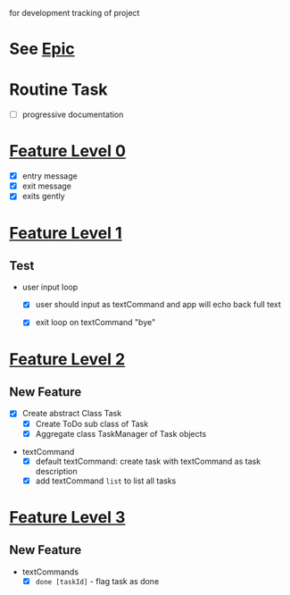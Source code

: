 for development tracking of project

# See [Epic](https://www.notion.so/Duke-Coronet-fc4c509a3abd42ffa0d7bcbd93a8114c)

# Routine Task
- [ ] progressive documentation

# [Feature Level 0](https://www.notion.so/Level-0-Greet-71a7be8614a440169e7041813d1f943e)

- [x] entry message
- [x] exit message
- [x] exits gently

# [Feature Level 1](https://www.notion.so/Level-1-Greet-Echo-Exit-2b73e7e61b944e878b8150f937218f88)

## Test
- user input loop
    - [x] user should input as textCommand and app will echo back full text
    - [x] exit loop on textCommand "bye"


# [Feature Level 2](https://www.notion.so/Level-2-Add-List-ec463c120b9447a6be16443b3ecf3d5c)

## New Feature
- [x] Create abstract Class Task
    - [x] Create ToDo sub class of Task
    - [x] Aggregate class TaskManager of Task objects
- textCommand
    - [x] default textCommand: create task with textCommand as task description
    - [x] add textCommand `list` to list all tasks
  
# [Feature Level 3](https://www.notion.so/Level-3-Mark-as-Done-b1fc5a70549d4f099631a786241d7ce5)

## New Feature

- textCommands
  - [x] `done [taskId]` - flag task as done